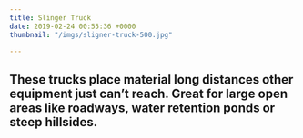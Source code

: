 ```yaml
---
title: Slinger Truck
date: 2019-02-24 00:55:36 +0000
thumbnail: "/imgs/sligner-truck-500.jpg"

---
```

These trucks place material long distances other equipment just can’t reach. Great for large open areas like roadways, water retention ponds or steep hillsides.
---